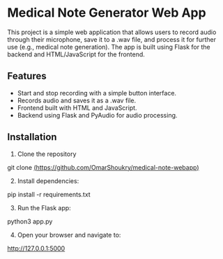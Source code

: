 # Medical Note Generator Web App

This project is a simple web application that allows users to record audio through their microphone, save it to a .wav file, and process it for further use (e.g., medical note generation). 
The app is built using Flask for the backend and HTML/JavaScript for the frontend.

## Features

* Start and stop recording with a simple button interface.
* Records audio and saves it as a .wav file.
* Frontend built with HTML and JavaScript.
* Backend using Flask and PyAudio for audio processing.

## Installation

1. Clone the repository

git clone [(https://github.com/OmarShoukry/medical-note-webapp)](https://github.com/OmarShoukry/medical-note-webapp/)

2. Install dependencies:

pip install -r requirements.txt

3. Run the Flask app:

python3 app.py

4. Open your browser and navigate to:

http://127.0.0.1:5000
